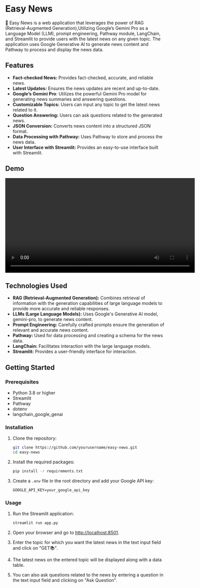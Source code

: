 # Easy News

📰 Easy News is a web application that leverages the power of RAG (Retrieval-Augmented Generation),Utilizing Google’s Gemini Pro as a Language Model (LLM), prompt engineering, Pathway module, LangChain, and Streamlit to provide users with the latest news on any given topic. The application uses Google Generative AI to generate news content and Pathway to process and display the news data.

## Features

- **Fact-checked News:** Provides fact-checked, accurate, and reliable news.
- **Latest Updates:** Ensures the news updates are recent and up-to-date.
- **Google’s Gemini Pro**: Utilizes the powerful Gemini Pro model for generating news summaries and answering questions.
- **Customizable Topics:** Users can input any topic to get the latest news related to it.
- **Question Answering:** Users can ask questions related to the generated news.
- **JSON Conversion:** Converts news content into a structured JSON format.
- **Data Processing with Pathway:** Uses Pathway to store and process the news data.
- **User Interface with Streamlit:** Provides an easy-to-use interface built with Streamlit.
## Demo
<video width="600" controls>
  <source src="/EasyNewsDemo.webm" type="video/webm">
</video>

## Technologies Used

- **RAG (Retrieval-Augmented Generation):** Combines retrieval of information with the generation capabilities of large language models to provide more accurate and reliable responses.
- **LLMs (Large Language Models):** Uses Google's Generative AI model, gemini-pro, to generate news content.
- **Prompt Engineering:** Carefully crafted prompts ensure the generation of relevant and accurate news content.
- **Pathway:** Used for data processing and creating a schema for the news data.
- **LangChain:** Facilitates interaction with the large language models.
- **Streamlit:** Provides a user-friendly interface for interaction.

## Getting Started

### Prerequisites

- Python 3.8 or higher
- Streamlit
- Pathway
- dotenv
- langchain_google_genai

### Installation

1. Clone the repository:

    ```sh
    git clone https://github.com/yourusername/easy-news.git
    cd easy-news
    ```

2. Install the required packages:

    ```sh
    pip install -r requirements.txt
    ```

3. Create a `.env` file in the root directory and add your Google API key:

    ```env
    GOOGLE_API_KEY=your_google_api_key
    ```

### Usage

1. Run the Streamlit application:

    ```sh
    streamlit run app.py
    ```

2. Open your browser and go to [http://localhost:8501](http://localhost:8501).

3. Enter the topic for which you want the latest news in the text input field and click on "GET📚".

4. The latest news on the entered topic will be displayed along with a data table.

5. You can also ask questions related to the news by entering a question in the text input field and clicking on "Ask Question".

